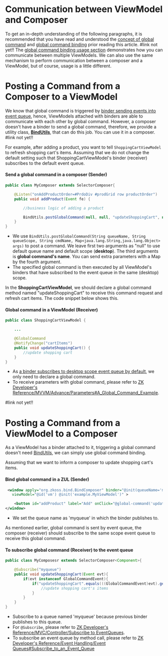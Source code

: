 # Communication between ViewModel and Composer
To get an in-depth understanding of the following paragraphs, it is recommended that you have read and understood the [ concept of global command]() and [ global command binding]() prior reading this article.
#link not yet!!
The [ global command binding usage section]() demonstrates how you can communicate between multiple ViewModels. We can also use the same mechanism to perform communication between a composer and a ViewModel, but of course, usage is a little different.

Posting a Command from a Composer to a ViewModel
================================================

We know that global command is triggered by [ binder sending events into event queue](), hence, ViewModels attached with binders are able to communicate with each other by global command. However, a composer doesn't have a binder to send a global command, therefore, we provide a utility class, **[BindUtils]()**, that can do this job. You can use it in a composer.
#link not yet!!

For example, after adding a product, you want to tell ` ShoppingCartViewModel ` to refresh shopping cart's items. Assuming that we do not change the default setting such that ShoppingCartViewModel's binder (receiver) subscribes to the default event queue.

#### Send a global command in a composer (Sender)
``` java
public class MyComposer extends SelectorComposer{

    @Listen("onAddProductOrder=#PrdoDiv #prodGrid row productOrder")
    public void addProduct(Event fe) {

        //business logic of adding a product

        BindUtils.postGlobalCommand(null, null, "updateShoppingCart", null);
    }
}
```
-   We use ` BindUtils.postGlobalCommand(String queueName, String queueScope, String cmdName, Map<java.lang.String,java.lang.Object> args) ` to post a command. We leave first two arguments as "null" to use default queue name and default scope (**desktop**). The third arguments is **global command's name**. You can send extra parameters with a Map by the fourth argument.
-   The specified global command is then executed by all ViewModel's binders that have subscribed to the event queue in the same (desktop) scope.

In the <b>ShoppingCartViewModel</b>, we should declare a global command method named "updateShoppingCart" to receive this command request and refresh cart items. The code snippet below shows this.

#### Global command in a ViewModel (Receiver)
``` java
public class ShoppingCartViewModel {

    ...

    @GlobalCommand
    @NotifyChange("cartItems")
    public void updateShoppingCart() {
        //update shopping cart
    }
}
```
-   As [a binder subscribes to desktop scope event queue by default](), we only need to declare a global command.
-   To receive parameters with global command, please refer to [ZK Developer's Reference/MVVM/Advance/Parameters\#A\_Global\_Command\_Example]().

#link not yet!!

Posting a Command from a ViewModel to a Composer
================================================
As a ViewModel has a binder attached to it, triggering a global command doesn't need [BindUtils](http://www.zkoss.org/javadoc/latest/zk/org/zkoss/bind/BindUtils.html), we can simply use global command binding.

Assuming that we want to inform a composer to update shopping cart's items.

#### Bind global command in a ZUL (Sender)
``` xml
 <window apply="org.zkoss.bind.BindComposer" binder="@init(queueName='myqueue')"
   viewModel="@id('vm') @init('example.MyViewModel')" >

    <button id="addProduct" label="Add" onClick="@global-command('updateShoppingCart')"/>
</window>
```
-   We set the queue name as 'myqueue' in which the binder publishes to.

As mentioned earlier, global command is sent by event queue, the composer (receiver) should subscribe to the same scope event queue to receive this global command.

#### To subscribe global command (Receiver) to the event queue
``` java
public class MyComposesr extends SelectorComposer<Component>{

    @Subscribe("myqueue")
    public void updateShoppingCart(Event evt){
        if(evt instanceof GlobalCommandEvent){
            if("updateShoppingCart".equals(((GlobalCommandEvent)evt).getCommand())){
                //update shopping cart's items
            }
        }
    }
}
```
-   Subscribe to a queue named 'myqueue' because previous binder publishes to this queue.
-   For ` @Subscribe `, please refer to [ZK Developer's Reference/MVC/Controller/Subscribe to EventQueues](http://books.zkoss.org/wiki/ZK_Developer%27s_Reference/MVC/Controller/Subscribe_to_EventQueues).
-   To subscribe an event queue by method call, please refer to [ZK Developer's Reference/Event Handling/Event Queues\#Subscribe\_to\_an\_Event\_Queue](http://books.zkoss.org/wiki/ZK_Developer%27s_Reference/Event_Handling/Event_Queues#Subscribe_to_an_Event_Queue)

